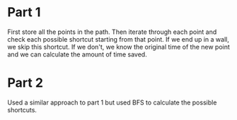 <h1>Part 1</h1>
First store all the points in the path. Then iterate through each point and check each possible shortcut starting from that point. If we end up in a wall, we skip this shortcut. If we don't, we know the original time of the new point and we can calculate the amount of time saved.

<h1>Part 2</h1>
Used a similar approach to part 1 but used BFS to calculate the possible shortcuts.